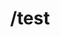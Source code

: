 ---
title: /test
position_number: 1.0
type: get
description: List all books
parameters:
  - name: offset
    content: Offset the results by this amount
  - name: limit
    content: Limit the number of books returned
content_markdown: |-
  This call will return a maximum of 100 books
  {: .info }

  Lists all the photos you have access to. You can paginate by using the parameters listed above.
left_code_blocks:
  - code_block: |-
      $.get("http://api.myapp.com/books/", { "token": "YOUR_APP_KEY"}, function(data) {
        alert(data);
      });
    title: jQuery
    language: javascript
  - code_block: |-
      r = requests.get("http://api.myapp.com/books/", token="YOUR_APP_KEY")
      print r.text
    title: Python
    language: python
  - code_block: |-
      var request = require("request");
      request("http://api.myapp.com/books?token=YOUR_APP_KEY", function (error, response, body) {
      if (!error && response.statusCode == 200) {
        console.log(body);
      }
    title: Node.js
    language: javascript
  - code_block: |-
      curl http://sampleapi.readme.com/orders?key=YOUR_APP_KEY
    title: Curl
    language: bash
right_code_blocks:
  - code_block: |2-
      [
        {
          "id": 1,
          "title": "The Hunger Games",
          "score": 4.5,
          "dateAdded": "12/12/2013"
        },
        {
          "id": 1,
          "title": "The Hunger Games",
          "score": 4.7,
          "dateAdded": "15/12/2013"
        },
      ]
    title: Response
    language: json
  - code_block: |2-
      {
        "error": true,
        "message": "Invalid offset"
      }
    title: Error
    language: json
---
